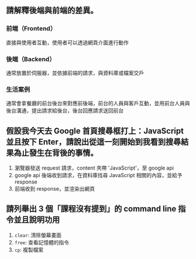 ## 請解釋後端與前端的差異。

### 前端（Frontend）

直接與使用者互動，使用者可以透過網頁介面進行動作

### 後端（Backend）

通常放置於伺服器，並依據前端的請求，與資料庫或檔案交戶

### 生活案例

通常會拿餐廳的前台後台來對應前後端，前台的人員與客戶互動，並用前台人員與後台溝通，提出請求給後台，後台回應請求送回前台

## 假設我今天去 Google 首頁搜尋框打上：JavaScript 並且按下 Enter，請說出從這一刻開始到我看到搜尋結果為止發生在背後的事情。

1. 瀏覽器發送 request 請求，content 夾帶 'JavaScript'，至 google api
2. google api 後端收到請求，在資料庫找尋 JavaScript 相關的內容，並給予 response
3. 前端收到 response，並渲染出網頁

## 請列舉出 3 個「課程沒有提到」的 command line 指令並且說明功用

1. `clear`: 清除螢幕畫面
2. `free`: 查看記憶體的指令
3. `cp`: 複製檔案
